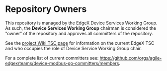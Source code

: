 # Repository Owners

This repository is managed by the EdgeX Device Services Working Group.  As such, the **Device Services Working Group** chairman is considered the "owner" of the repository and approves all committers of the repository.

See the [project Wiki TSC page](https://wiki.agile-edgex.org/pages/viewpage.action?pageId=329436#TechnicalSteeringCommittee(TSC)-WorkingGroups) for information on the current EdgeX TSC and who occupies the role of Device Service Working Group chair.

For a complete list of current committers see:  https://github.com/orgs/agile-edgex/teams/device-modbus-go-committers/members.

